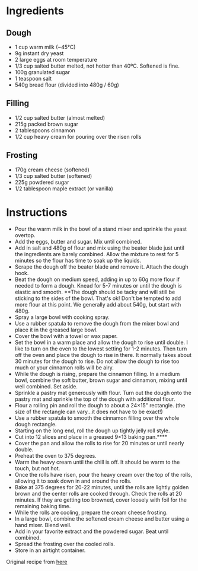 # Ingredients
## Dough
* 1 cup warm milk (~45°C)
* 9g instant dry yeast
* 2 large eggs at room temperature
* 1/3 cup salted butter melted, not hotter than 40ºC. Softened is fine.
* 100g granulated sugar
* 1 teaspoon salt
* 540g bread flour (divided into 480g / 60g)

## Filling
* 1/2 cup salted butter (almost melted)
* 215g packed brown sugar
* 2 tablespoons cinnamon
* 1/2 cup heavy cream for pouring over the risen rolls

## Frosting

* 170g cream cheese (softened)
* 1/3 cup salted butter (softened)
* 225g powdered sugar
* 1/2 tablespoon maple extract (or vanilla)

# Instructions
* Pour the warm milk in the bowl of a stand mixer and sprinkle the yeast overtop.
* Add the eggs, butter and sugar. Mix until combined.
* Add in salt and 480g of flour and mix using the beater blade just until the ingredients are barely combined. Allow the mixture to rest for 5 minutes so the flour has time to soak up the liquids.
* Scrape the dough off the beater blade and remove it. Attach the dough hook.
* Beat the dough on medium speed, adding in up to 60g more flour if needed to form a dough. Knead for 5-7 minutes or until the dough is elastic and smooth. **The dough should be tacky and will still be sticking to the sides of the bowl. That's ok! Don't be tempted to add more flour at this point. We generally add about 540g, but start with 480g.
* Spray a large bowl with cooking spray.
* Use a rubber spatula to remove the dough from the mixer bowl and place it in the greased large bowl. 
* Cover the bowl with a towel or wax paper.
* Set the bowl in a warm place and allow the dough to rise until double. I like to turn on the oven to the lowest setting for 1-2 minutes. Then turn off the oven and place the dough to rise in there. It normally takes about 30 minutes for the dough to rise. Do not allow the dough to rise too much or your cinnamon rolls will be airy.
* While the dough is rising, prepare the cinnamon filling. In a medium bowl, combine the soft butter, brown sugar and cinnamon, mixing until well combined. Set aside.
* Sprinkle a pastry mat generously with flour. Turn out the dough onto the pastry mat and sprinkle the top of the dough with additional flour. 
* Flour a rolling pin and roll the dough to about a 24×15" rectangle. (the size of the rectangle can vary…it does not have to be exact!)
* Use a rubber spatula to smooth the cinnamon filling over the whole dough rectangle.
* Starting on the long end, roll the dough up tightly jelly roll style. 
* Cut into 12 slices and place in a greased 9×13 baking pan.****
* Cover the pan and allow the rolls to rise for 20 minutes or until nearly double.
* Preheat the oven to 375 degrees.
* Warm the heavy cream until the chill is off. It should be warm to the touch, but not hot.
* Once the rolls have risen, pour the heavy cream over the top of the rolls, allowing it to soak down in and around the rolls.
* Bake at 375 degrees for 20-22 minutes, until the rolls are lightly golden brown and the center rolls are cooked through. Check the rolls at 20 minutes. If they are getting too browned, cover loosely with foil for the remaining baking time.
* While the rolls are cooling, prepare the cream cheese frosting.
* In a large bowl, combine the softened cream cheese and butter using a hand mixer. Blend well.
* Add in your favorite extract and the powdered sugar. Beat until combined.
* Spread the frosting over the cooled rolls.
* Store in an airtight container.

Original recipe from [here](https://www.tastesoflizzyt.com/homemade-cinnamon-rolls/)

